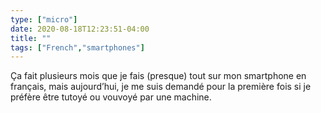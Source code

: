 ```yaml
---
type: ["micro"]
date: 2020-08-18T12:23:51-04:00
title: ""
tags: ["French","smartphones"]
---
```

Ça fait plusieurs mois que je fais (presque) tout sur mon smartphone en français, mais aujourd’hui, je me suis demandé pour la première fois si je préfère être tutoyé ou vouvoyé par une machine.
